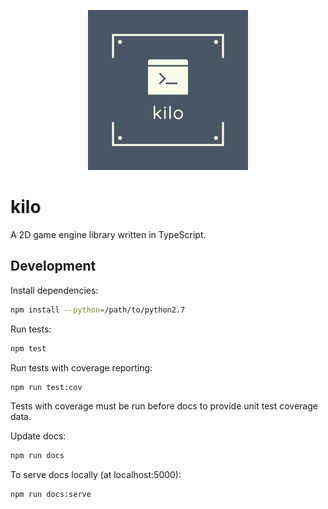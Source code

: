 <p style="text-align: center;">
  <img src="./logo.png">
</p>

# kilo

A 2D game engine library written in TypeScript.

## Development

Install dependencies:
```bash
npm install --python=/path/to/python2.7
```

Run tests:
```bash
npm test
```
Run tests with coverage reporting:
```bash
npm run test:cov
```

Tests with coverage must be run before docs to provide unit test coverage data.

Update docs:
```bash
npm run docs
```
To serve docs locally (at localhost:5000):
```bash
npm run docs:serve
```

